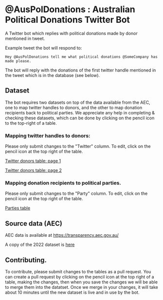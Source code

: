 # @AusPolDonations : Australian Political Donations Twitter Bot

A Twitter bot which replies with political donations made by donor mentioned in tweet.

Example tweet the bot will respond to:

`Hey @AusPolDonations tell me what political donations @SomeCompany has made please.`

The bot will reply with the donations of the first twitter handle mentioned in the tweet which is in the database (see below).

## Dataset

The bot requires two datasets on top of the data available from the AEC, one to map twitter handles to donors, and the other to map donation recipients back to political parties. We appreciate any help in completing & checking these datasets, which can be done by clicking on the pencil icon to the top-right of a table.

### Mapping twitter handles to donors:

Please only submit changes to the "Twitter" column. To edit, click on the pencil icon at the top right of the table.

[Twitter donors table: page 1](data/tables/twitter_donors_page_1.md)

[Twitter donors table: page 2](data/tables/twitter_donors_page_2.md)

### Mapping donation recipients to political parties.

Please only submit changes to the "Party" column. To edit, click on the pencil icon at the top right of the table.

[Parties table](data/tables/parties.md)

## Source data (AEC)

AEC data is available at https://transparency.aec.gov.au/

A copy of the 2022 dataset is [here](data/src/2022)

## Contributing.

To contribute, please submit changes to the tables as a pull request. You can create a pull request by clicking on the pencil icon at the top right of a table, making the changes, then when you save the changes we will be able to merge them into the datatset. Once we merge in your changes, it will take about 10 minutes until the new dataset is live and in use by the bot.
